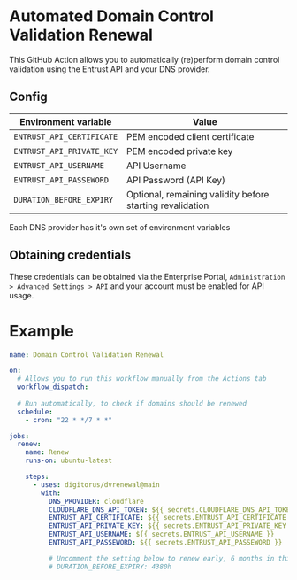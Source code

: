 # Automated Domain Control Validation Renewal

This GitHub Action allows you to automatically (re)perform domain control validation using the Entrust API and your DNS provider.

## Config

| Environment variable            | Value                                                     |
|---------------------------------|-----------------------------------------------------------|
| `ENTRUST_API_CERTIFICATE`       | PEM encoded client certificate                            |
| `ENTRUST_API_PRIVATE_KEY`       | PEM encoded private key                                   |
| `ENTRUST_API_USERNAME`          | API Username                                              |
| `ENTRUST_API_PASSEWORD`         | API Password (API Key)                                    |
| `DURATION_BEFORE_EXPIRY`        | Optional, remaining validity before starting revalidation |

Each DNS provider has it's own set of environment variables

## Obtaining credentials

These credentials can be obtained via the Enterprise Portal, `Administration > Advanced Settings > API` and your account must be enabled for API usage.

# Example

```yaml
name: Domain Control Validation Renewal

on:
  # Allows you to run this workflow manually from the Actions tab
  workflow_dispatch:
  
  # Run automatically, to check if domains should be renewed
  schedule:
    - cron: "22 * */7 * *"

jobs:
  renew:
    name: Renew
    runs-on: ubuntu-latest

    steps:
      - uses: digitorus/dvrenewal@main
        with:
          DNS_PROVIDER: cloudflare
          CLOUDFLARE_DNS_API_TOKEN: ${{ secrets.CLOUDFLARE_DNS_API_TOKEN }}
          ENTRUST_API_CERTIFICATE: ${{ secrets.ENTRUST_API_CERTIFICATE }}
          ENTRUST_API_PRIVATE_KEY: ${{ secrets.ENTRUST_API_PRIVATE_KEY }}
          ENTRUST_API_USERNAME: ${{ secrets.ENTRUST_API_USERNAME }}
          ENTRUST_API_PASSEWORD: ${{ secrets.ENTRUST_API_PASSEWORD }}

          # Uncomment the setting below to renew early, 6 months in this example.
          # DURATION_BEFORE_EXPIRY: 4380h

```

